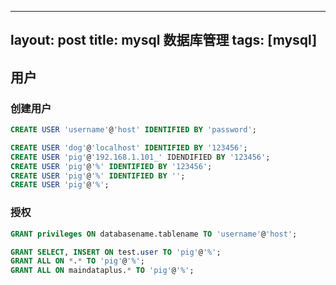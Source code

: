 
---
layout: post
title: mysql 数据库管理
tags: [mysql]
---

## 用户

### 创建用户

```sql
CREATE USER 'username'@'host' IDENTIFIED BY 'password';

CREATE USER 'dog'@'localhost' IDENTIFIED BY '123456';
CREATE USER 'pig'@'192.168.1.101_' IDENDIFIED BY '123456';
CREATE USER 'pig'@'%' IDENTIFIED BY '123456';
CREATE USER 'pig'@'%' IDENTIFIED BY '';
CREATE USER 'pig'@'%';
```

### 授权

```sql
GRANT privileges ON databasename.tablename TO 'username'@'host';

GRANT SELECT, INSERT ON test.user TO 'pig'@'%';
GRANT ALL ON *.* TO 'pig'@'%';
GRANT ALL ON maindataplus.* TO 'pig'@'%';
```
